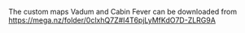 The custom maps Vadum and Cabin Fever can be downloaded from https://mega.nz/folder/0clxhQ7Z#I4T6pjLyMfKdO7D-ZLRG9A
